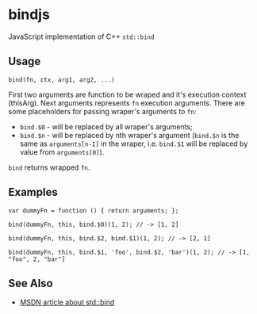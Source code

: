 bindjs
======

JavaScript implementation of C++ `std::bind`

Usage
-----

    bind(fn, ctx, arg1, arg2, ...)

First two arguments are function to be wraped and it's execution context (thisArg). Next arguments represents `fn` execution arguments. There are some placeholders for passing wraper's arguments to `fn`:

* `bind.$0` - will be replaced by all wraper's arguments;
* `bind.$n` - will be replaced by nth wraper's argument (`bind.$n` is the same as `arguments[n-1]` in the wraper, i.e. `bind.$1` will be replaced by value from `arguments[0]`).

`bind` returns wrapped `fn`.

Examples
--------

    var dummyFn = function () { return arguments; };

    bind(dummyFn, this, bind.$0)(1, 2); // -> [1, 2]

    bind(dummyFn, this, bind.$2, bind.$1)(1, 2); // -> [2, 1]

    bind(dummyFn, this, bind.$1, 'foo', bind.$2, 'bar')(1, 2); // -> [1, "foo", 2, "bar"]

See Also
--------

* [MSDN article about std::bind](http://msdn.microsoft.com/en-us/library/bb982702.aspx)

